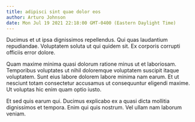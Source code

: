 ```yaml
---
title: adipisci sint quae dolor eos
author: Arturo Johnson
date: Mon Jul 19 2021 22:18:00 GMT-0400 (Eastern Daylight Time)
---
```

Ducimus et ut ipsa dignissimos repellendus. Qui quas laudantium repudiandae. Voluptatem soluta ut qui quidem sit. Ex corporis corrupti officiis error dolore.

 Quam maxime minima quasi dolorum ratione minus ut et laboriosam. Temporibus voluptates ut nihil doloremque voluptatem suscipit itaque voluptatem. Sunt eius labore dolorem labore minima nam earum. Et ut nesciunt totam consectetur accusamus ut consequuntur eligendi maxime. Ut voluptas hic enim quam optio iusto.

 Et sed quis earum qui. Ducimus explicabo ex a quasi dicta mollitia dignissimos et tempora. Enim qui quis nostrum. Vel ullam nam laborum veniam.